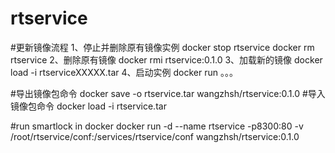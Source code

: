 # rtservice

#更新镜像流程
1、停止并删除原有镜像实例
    docker stop rtservice
    docker rm rtservice
2、删除原有镜像
    docker rmi rtservice:0.1.0
3、加载新的镜像
    docker load -i rtserviceXXXXX.tar
4、启动实例
    docker run 。。。

#导出镜像包命令
docker save -o rtservice.tar wangzhsh/rtservice:0.1.0
#导入镜像包命令
docker load -i rtservice.tar

#run smartlock in docker
docker run -d --name rtservice -p8300:80 -v /root/rtservice/conf:/services/rtservice/conf wangzhsh/rtservice:0.1.0

